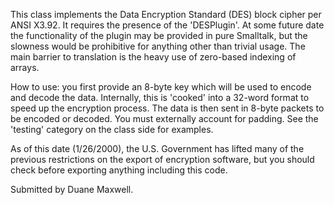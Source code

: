 This class implements the Data Encryption Standard (DES) block cipher per
ANSI X3.92.  It requires the presence of the 'DESPlugin'.  At some future
date the functionality of the plugin may be provided in pure Smalltalk, but
the slowness would be prohibitive for anything other than trivial usage.
The main barrier to translation is the heavy use of zero-based indexing of
arrays.

How to use: you first provide an 8-byte key which will be used to encode
and decode the data. Internally, this is 'cooked' into a 32-word format to
speed up the encryption process.  The data is then sent in 8-byte packets
to be encoded or decoded.  You must externally account for padding.  See
the 'testing' category on the class side for examples.

As of this date (1/26/2000), the U.S. Government has lifted many of the
previous restrictions on the export of encryption software, but you should
check before exporting anything including this code.

Submitted by Duane Maxwell.

